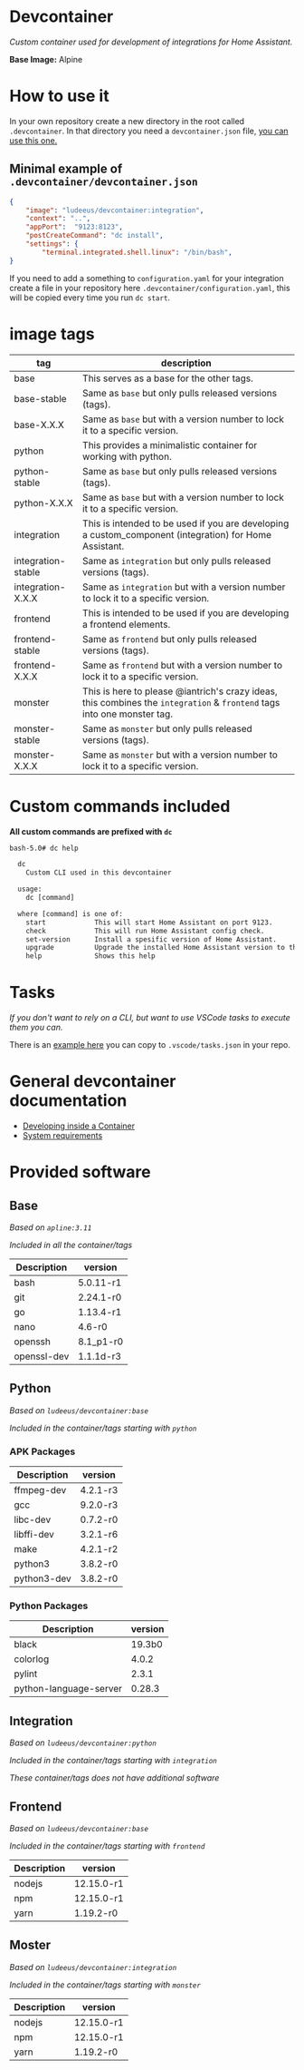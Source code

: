 # Devcontainer

_Custom container used for development of integrations for Home Assistant._

**Base Image:** Alpine


# How to use it

In your own repository create a new directory in the root called `.devcontainer`.
In that directory you need a `devcontainer.json` file, [you can use this one.](/devcontainer_example.json)

## Minimal example of `.devcontainer/devcontainer.json`

```json
{
	"image": "ludeeus/devcontainer:integration",
	"context": "..",
	"appPort": 	"9123:8123",
	"postCreateCommand": "dc install",
	"settings": {
		"terminal.integrated.shell.linux": "/bin/bash",
}
```

If you need to add a something to `configuration.yaml` for your integration create a file in your repository here `.devcontainer/configuration.yaml`, this will be copied every time you run `dc start`.

# image tags

tag | description
-- | --
base | This serves as a base for the other tags.
base-stable | Same as `base` but only pulls released versions (tags).
base-X.X.X | Same as `base` but with a version number to lock it to a specific version.
python | This provides a minimalistic container for working with python.
python-stable | Same as `base` but only pulls released versions (tags).
python-X.X.X | Same as `base` but with a version number to lock it to a specific version.
integration | This is intended to be used if you are developing a custom_component (integration) for Home Assistant.
integration-stable | Same as `integration` but only pulls released versions (tags).
integration-X.X.X | Same as `integration` but with a version number to lock it to a specific version.
frontend | This is intended to be used if you are developing a frontend elements.
frontend-stable | Same as `frontend` but only pulls released versions (tags).
frontend-X.X.X | Same as `frontend` but with a version number to lock it to a specific version.
monster | This is here to please @iantrich's crazy ideas, this combines the `integration` & `frontend` tags into one monster tag.
monster-stable | Same as `monster` but only pulls released versions (tags).
monster-X.X.X | Same as `monster` but with a version number to lock it to a specific version.


# Custom commands included

**All custom commands are prefixed with `dc`**

```txt
bash-5.0# dc help

  dc
    Custom CLI used in this devcontainer

  usage:
    dc [command]

  where [command] is one of:
    start            This will start Home Assistant on port 9123.
    check            This will run Home Assistant config check.
    set-version      Install a spesific version of Home Assistant.
    upgrade          Upgrade the installed Home Assistant version to the latest dev branch.
    help             Shows this help
```

# Tasks

_If you don't want to rely on a CLI, but want to use VSCode tasks to execute them you can._

There is an [example here](.vscode/tasks.json) you can copy to `.vscode/tasks.json` in your repo.

# General devcontainer documentation

- [Developing inside a Container](https://code.visualstudio.com/docs/remote/containers)
- [System requirements](https://code.visualstudio.com/docs/remote/containers#_system-requirements)


# Provided software

## Base

_Based on `apline:3.11`_

_Included in all the container/tags_

Description | version
-- | --
bash | 5.0.11-r1
git | 2.24.1-r0
go | 1.13.4-r1
nano | 4.6-r0
openssh | 8.1_p1-r0
openssl-dev | 1.1.1d-r3

## Python

_Based on `ludeeus/devcontainer:base`_

_Included in the container/tags starting with `python`_

### APK Packages

Description | version
-- | --
ffmpeg-dev | 4.2.1-r3
gcc | 9.2.0-r3
libc-dev | 0.7.2-r0
libffi-dev | 3.2.1-r6
make |4.2.1-r2
python3 | 3.8.2-r0
python3-dev | 3.8.2-r0

### Python Packages

Description | version
-- | --
black | 19.3b0
colorlog | 4.0.2
pylint | 2.3.1
python-language-server | 0.28.3

## Integration

_Based on `ludeeus/devcontainer:python`_

_Included in the container/tags starting with `integration`_

_These container/tags does not have additional software_

## Frontend

_Based on `ludeeus/devcontainer:base`_

_Included in the container/tags starting with `frontend`_

Description | version
-- | --
nodejs | 12.15.0-r1
npm | 12.15.0-r1
yarn | 1.19.2-r0

## Moster

_Based on `ludeeus/devcontainer:integration`_

_Included in the container/tags starting with `monster`_

Description | version
-- | --
nodejs | 12.15.0-r1
npm | 12.15.0-r1
yarn | 1.19.2-r0